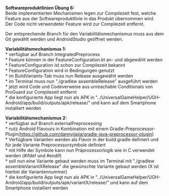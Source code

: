 **Softwareproduktlinien Übung 6:**  
  Beide implementierten Mechanismen legen zur Compilezeit fest, welche Feature aus der Softwareproduktlinie
  in das Produkt übernommen wird.   
  Der Code nicht verwendeter Feature wird zur Compilezeit entfernt.

Der entsprechende Branch für den Variabilitätsmechanismus muss aus dem Git gewählt werden und AndroidStudio geöffnet werden.

**Variabilitätsmechanismus 1:**  
    * verfügbar auf Branch IntegratedPreprocess  
    * Feature können in der FeatureConfiguration.kt an- und abgewählt werden  
    * FeatureConfiguration ist schon zur Compilezeit bekannt  
    * FeatureConfiguration wird in Bedingungen genutzt  
    * im BuildVariants-Tab muss nun Release ausgewählt werden  
    * im Terminal muss nun "./gradlew assembleRelease" ausgeführt werden  
    * jetzt wird Code und Codeverweise aus unreachable Conditionals von ProGuard zur Compilezeit entfernt  
    * die konfigurierte App liegt nun als APK in "../UniversalGameHelper/UGH-Android/app/build/outputs/apk/release/" und kann auf dem Smartphone installiert werden  
    
    
**Variabilitätsmechanismus 2:**  
    * verfügbar auf Branch externalPreprocessing  
    * nutz Android Flavours in Kombination mit einem Gradle-Preprocessor-Plugin(https://github.com/dannyjiajia/gradle-java-preprocessor-plugin)  
    * Verfügbare Varianten werden als Flavor in der build.gradle definiert und für jede Variante Preprocessorsymbole definiert  
    * mit Hilfe der Symbole kann nun Präprozessorlogik wie in C verwendet werden (#ifdef und #endif)  
    * soll nun eine Variante gebaut werden muss im Terminal mit "./gradlew assembleVariantXRelease" die gewünschte Variante gebaut werden
      (X ist hierbei die Variantennummer)  
    * die konfigurierte App liegt nun als APK in "../UniversalGameHelper/UGH-Android/app/build/outputs/apk/variantX/release/" und kann auf dem Smartphone installiert werden  
